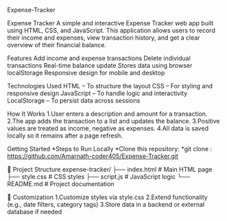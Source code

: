 Expense-Tracker

Expense Tracker
A simple and interactive Expense Tracker web app built using HTML, CSS, and JavaScript. This application allows users to record their income and expenses, view transaction history, and get a clear overview of their financial balance.

Features
Add income and expense transactions
Delete individual transactions
Real-time balance update
Stores data using browser localStorage
Responsive design for mobile and desktop

Technologies Used
HTML – To structure the layout
CSS – For styling and responsive design
JavaScript – To handle logic and interactivity
LocalStorage – To persist data across sessions

How It Works
1.User enters a description and amount for a transaction.
2.The app adds the transaction to a list and updates the balance.
3.Positive values are treated as income, negative as expenses.
4.All data is saved locally so it remains after a page refresh.

Getting Started
*Steps to Run Locally
*Clone this repository:
*git clone : https://github.com/Amarnath-coder405/Expense-Tracker.git


📁 Project Structure
expense-tracker/
├── index.html         # Main HTML page
├── style.css          # CSS styles
├── script.js          # JavaScript logic
└── README.md          # Project documentation

🔧 Customization
1.Customize styles via style.css
2.Extend functionality (e.g., date filters, category tags)
3.Store data in a backend or external database if needed
